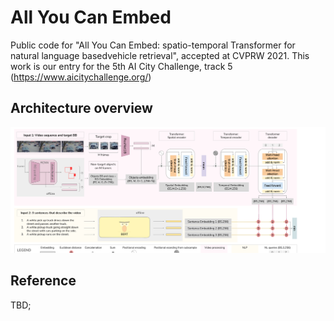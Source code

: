 # All You Can Embed
Public code for "All You Can Embed: spatio-temporal Transformer for natural language basedvehicle retrieval", accepted at CVPRW 2021.
This work is our entry for the 5th AI City Challenge, track 5 (https://www.aicitychallenge.org/)

## Architecture overview
![](./architecture.png)

## Reference
TBD;
